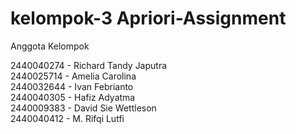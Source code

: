 # kelompok-3 Apriori-Assignment

Anggota Kelompok

2440040274 - Richard Tandy Japutra <br />
2440025714 - Amelia Carolina <br />
2440032644 - Ivan Febrianto <br />
2440040305 - Hafiz Adyatma <br />
2440009383 - David Sie Wettleson <br />
2440040412 - M. Rifqi Lutfi <br />

